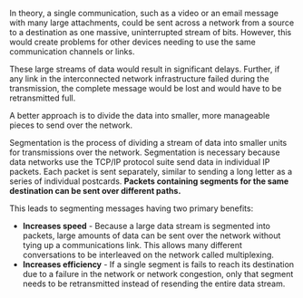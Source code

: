 In theory, a single communication, such as a video or an email message with many large attachments, could be sent across a network from a source to a destination as one massive, uninterrupted stream of bits. However, this would create problems for other devices needing to use the same communication channels or links.

These large streams of data would result in significant delays. Further, if any link in the interconnected network infrastructure failed during the transmission, the complete message would be lost and would have to be retransmitted full.

A better approach is to divide the data into smaller, more manageable pieces to send over the network.

Segmentation is the process of dividing a stream of data into smaller units for transmissions over the network. Segmentation is necessary because data networks use the TCP/IP protocol suite send data in individual IP packets. Each packet is sent separately, similar to sending a long letter as a series of individual postcards. **Packets containing segments for the same destination can be sent over different paths.**

This leads to segmenting messages having two primary benefits:
- **Increases speed** - Because a large data stream is segmented into packets, large amounts of data can be sent over the network without tying up a communications link. This allows many different conversations to be interleaved on the network called multiplexing.
- **Increases efficiency** - If a single segment is fails to reach its destination due to a failure in the network or network congestion, only that segment needs to be retransmitted instead of resending the entire data stream.